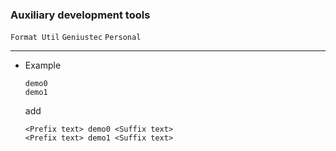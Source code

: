 ### Auxiliary development tools

`Format Util`    `Geniustec`    `Personal`

---

- Example
    ```
    demo0
    demo1
    ```
    add
    ```
    <Prefix text> demo0 <Suffix text>
    <Prefix text> demo1 <Suffix text>
    ```